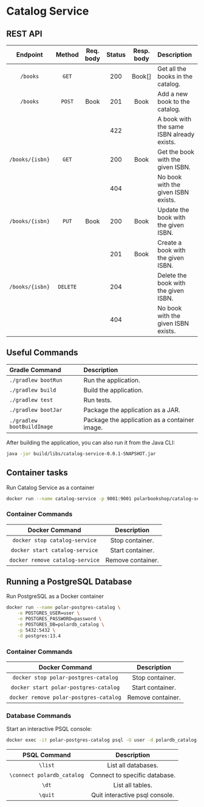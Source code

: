 # Catalog Service

## REST API

| Endpoint	      | Method   | Req. body  | Status | Resp. body     | Description    		   	     |
|:---------------:|:--------:|:----------:|:------:|:--------------:|:-------------------------------|
| `/books`        | `GET`    |            | 200    | Book[]         | Get all the books in the catalog. |
| `/books`        | `POST`   | Book       | 201    | Book           | Add a new book to the catalog. |
|                 |          |            | 422    |                | A book with the same ISBN already exists. |
| `/books/{isbn}` | `GET`    |            | 200    | Book           | Get the book with the given ISBN. |
|                 |          |            | 404    |                | No book with the given ISBN exists. |
| `/books/{isbn}` | `PUT`    | Book       | 200    | Book           | Update the book with the given ISBN. |
|                 |          |            | 201    | Book           | Create a book with the given ISBN. |
| `/books/{isbn}` | `DELETE` |            | 204    |                | Delete the book with the given ISBN. |
|                 |          |            | 404    |                | No book with the given ISBN exists. |

## Useful Commands

| Gradle Command	         | Description                                   |
|:---------------------------|:----------------------------------------------|
| `./gradlew bootRun`        | Run the application.                          |
| `./gradlew build`          | Build the application.                        |
| `./gradlew test`           | Run tests.                                    |
| `./gradlew bootJar`        | Package the application as a JAR.             |
| `./gradlew bootBuildImage` | Package the application as a container image. |

After building the application, you can also run it from the Java CLI:

```bash
java -jar build/libs/catalog-service-0.0.1-SNAPSHOT.jar
```

## Container tasks

Run Catalog Service as a container

```bash
docker run --name catalog-service -p 9001:9001 polarbookshop/catalog-service:0.0.1-SNAPSHOT
```

### Container Commands

| Docker Command	              | Description       |
|:-------------------------------:|:-----------------:|
| `docker stop catalog-service`   | Stop container.   |
| `docker start catalog-service`  | Start container.  |
| `docker remove catalog-service` | Remove container. |

## Running a PostgreSQL Database

Run PostgreSQL as a Docker container

```bash
docker run --name polar-postgres-catalog \
    -e POSTGRES_USER=user \
    -e POSTGRES_PASSWORD=password \
    -e POSTGRES_DB=polardb_catalog \
    -p 5432:5432 \
    -d postgres:13.4
```

### Container Commands

| Docker Command	              | Description       |
|:-------------------------------:|:-----------------:|
| `docker stop polar-postgres-catalog`   | Stop container.   |
| `docker start polar-postgres-catalog`  | Start container.  |
| `docker remove polar-postgres-catalog` | Remove container. |

### Database Commands

Start an interactive PSQL console:

```bash
docker exec -it polar-postgres-catalog psql -U user -d polardb_catalog
```

| PSQL Command	             | Description                    |
|:--------------------------:|:------------------------------:|
| `\list`                    | List all databases.            |
| `\connect polardb_catalog` | Connect to specific database.  |
| `\dt`                      | List all tables.               |
| `\quit`                    | Quit interactive psql console. |
